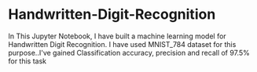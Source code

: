 # Handwritten-Digit-Recognition
In This Jupyter Notebook, I have built a machine learning model for Handwritten Digit Recognition. I have used MNIST_784 dataset for this purpose..I've gained Classification accuracy, precision and recall of 97.5% for this task 
